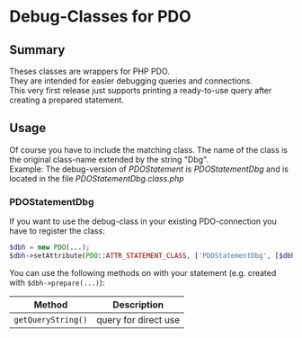 # Debug-Classes for PDO

## Summary
Theses classes are wrappers for PHP PDO.   
They are intended for easier debugging queries and connections.  
This very first release just supports printing a ready-to-use query after creating a prepared statement.

## Usage
Of course you have to include the matching class. The name of the class is the original class-name extended by the string "Dbg".  
Example: The debug-version of *PDOStatement* is *PDOStatementDbg* and is located in the file *PDOStatementDbg.class.php*   

### PDOStatementDbg
If you want to use the debug-class in your existing PDO-connection you have to register the class:  
```php
$dbh = new PDO(...);  
$dbh->setAttribute(PDO::ATTR_STATEMENT_CLASS, ['PDOStatementDbg', [$dbh]]);
```
  
You can use the following methods on with your statement (e.g. created with `$dbh->prepare(...)`):  


| Method | Description |  
| --- | --- |  
| `getQueryString()` | query for direct use |  
  

